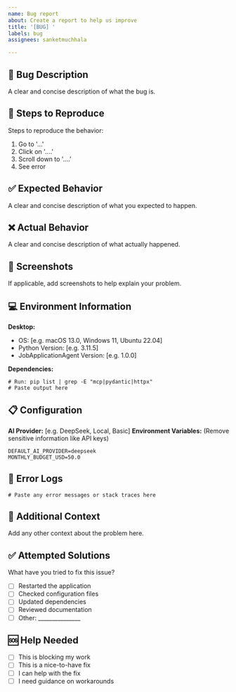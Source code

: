 ```yaml
---
name: Bug report
about: Create a report to help us improve
title: '[BUG] '
labels: bug
assignees: sanketmuchhala

---
```


## 🐛 Bug Description
A clear and concise description of what the bug is.

## 🔄 Steps to Reproduce
Steps to reproduce the behavior:
1. Go to '...'
2. Click on '....'
3. Scroll down to '....'
4. See error

## ✅ Expected Behavior
A clear and concise description of what you expected to happen.

## ❌ Actual Behavior
A clear and concise description of what actually happened.

## 📸 Screenshots
If applicable, add screenshots to help explain your problem.

## 💻 Environment Information
**Desktop:**
- OS: [e.g. macOS 13.0, Windows 11, Ubuntu 22.04]
- Python Version: [e.g. 3.11.5]
- JobApplicationAgent Version: [e.g. 1.0.0]

**Dependencies:**
```
# Run: pip list | grep -E "mcp|pydantic|httpx"
# Paste output here
```

## 📋 Configuration
**AI Provider:** [e.g. DeepSeek, Local, Basic]
**Environment Variables:** (Remove sensitive information like API keys)
```
DEFAULT_AI_PROVIDER=deepseek
MONTHLY_BUDGET_USD=50.0
```

## 📜 Error Logs
```
# Paste any error messages or stack traces here
```

## 🔧 Additional Context
Add any other context about the problem here.

## ✅ Attempted Solutions
What have you tried to fix this issue?
- [ ] Restarted the application
- [ ] Checked configuration files
- [ ] Updated dependencies
- [ ] Reviewed documentation
- [ ] Other: _______________

## 🆘 Help Needed
- [ ] This is blocking my work
- [ ] This is a nice-to-have fix
- [ ] I can help with the fix
- [ ] I need guidance on workarounds